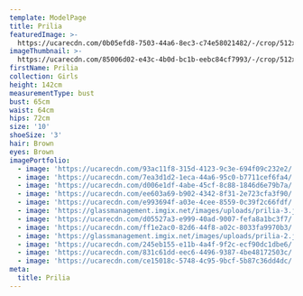 ```yaml
---
template: ModelPage
title: Prilia
featuredImage: >-
  https://ucarecdn.com/0b05efd8-7503-44a6-8ec3-c74e58021482/-/crop/512x188/0,0/-/preview/
imageThumbnail: >-
  https://ucarecdn.com/85006d02-e43c-4b0d-bc1b-eebc84cf7993/-/crop/512x713/74,0/-/preview/
firstName: Prilia
collection: Girls
height: 142cm
measurementType: bust
bust: 65cm
waist: 64cm
hips: 72cm
size: '10'
shoeSize: '3'
hair: Brown
eyes: Brown
imagePortfolio:
  - image: 'https://ucarecdn.com/93ac11f8-315d-4123-9c3e-694f09c232e2/'
  - image: 'https://ucarecdn.com/7ea3d1d2-1eca-44a6-95c0-b7711cef6fa4/'
  - image: 'https://ucarecdn.com/d006e1df-4abe-45cf-8c88-1846d6e79b7a/'
  - image: 'https://ucarecdn.com/ee603a69-b902-4342-8f31-2e723cfa3f90/'
  - image: 'https://ucarecdn.com/e993694f-a03e-4cee-8559-0c39f2c66fdf/'
  - image: 'https://glassmanagement.imgix.net/images/uploads/prilia-3.jpg'
  - image: 'https://ucarecdn.com/d05527a3-e999-40ad-9007-fefa8a1bc3f7/'
  - image: 'https://ucarecdn.com/ff1e2ac0-82d6-44f8-a02c-8033fa9970b3/'
  - image: 'https://glassmanagement.imgix.net/images/uploads/prilia-2.jpg'
  - image: 'https://ucarecdn.com/245eb155-e11b-4a4f-9f2c-ecf90dc1dbe6/'
  - image: 'https://ucarecdn.com/831c61dd-eec6-4496-9387-4be48172503c/'
  - image: 'https://ucarecdn.com/ce15018c-5748-4c95-9bcf-5b87c36dd4dc/'
meta:
  title: Prilia
---
```


